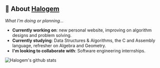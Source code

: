 ## 🦊 About <a href="https://github.com/teenyPaws">Halogem</a>
*What I'm doing or planning...*
- __Currently working on__: new personal website, improving on algorithm designs and problem solving.
- __Currently studying__: Data Structures & Algorithms, the C and Assembly language, refresher on Algebra and Geometry.
- __I'm looking to collaborate with__: Software engineering internships.

<!--
---
## 💬 Socials
- __Find me on__: 
<table>
  <tr>
    <td><a href="https://leetcode.com/teenyPaws">Leetcode</a></td>
    <td><a href="https://stackoverflow.com/users/18593623/aspen">Stack Overflow</a></td>
    <td> <a href="https://gitlab.com/teenyPaws">GitLab</a></td>
    <td><a href="https://codepen.io/teenypaws">CodePen</a></td>
  </tr>
</table>
-->

![Halogem's github stats](https://github-readme-stats.vercel.app/api?username=teenyPaws)

